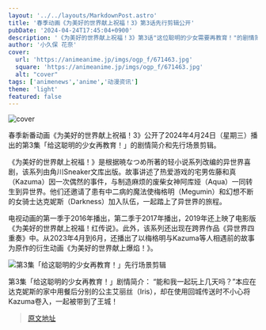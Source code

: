 ```yaml
---
layout: '../../layouts/MarkdownPost.astro'
title: '春季动画《为美好的世界献上祝福！3》第3话先行剪辑公开'
pubDate: '2024-04-24T17:45:04+0900'
description: '《为美好的世界献上祝福！3》第3话"这位聪明的少女需要再教育！"的剧情简介和先行场景剪辑已经公开。'
author: '小久保 花奈'
cover:
  url: 'https://animeanime.jp/imgs/ogp_f/671463.jpg'
  square: 'https://animeanime.jp/imgs/ogp_f/671463.jpg'
  alt: "cover"
tags: ['animenews','anime','动漫资讯']
theme: 'light'
featured: false
---
```

![cover](https://animeanime.jp/imgs/ogp_f/671463.jpg) 

春季新番动画《为美好的世界献上祝福！3》公开了2024年4月24日（星期三）播出的第3集「给这聪明的少女再教育！」的剧情简介和先行场景剪辑。

《为美好的世界献上祝福！》是根据暁なつめ所著的轻小说系列改编的异世界喜剧，该系列由角川Sneaker文库出版。故事讲述了热爱游戏的宅男佐藤和真（Kazuma）因一次偶然的事件，与制造麻烦的废柴女神阿库娅（Aqua）一同转生到异世界。他们还邀请了患有中二病的魔法使梅格明（Megumin）和幻想不断的女骑士达克妮斯（Darkness）加入队伍，一起踏上了异世界的旅程。

电视动画的第一季于2016年播出，第二季于2017年播出，2019年还上映了电影版《为美好的世界献上祝福！红传说》。此外，该系列还出现在跨界作品《异世界四重奏》中。从2023年4月到6月，还播出了以梅格明与Kazuma等人相遇前的故事为原作的衍生动画《为美好的世界献上爆焰！》。

![第3集「给这聪明的少女再教育！」先行场景剪辑](https://animeanime.jp/imgs/zoom/671466.jpg)

第3集「给这聪明的少女再教育！」剧情简介：
“能和我一起玩上几天吗？”本应在达克妮斯的家中用餐后分别的公主艾丽丝（Iris），却在使用回城传送时不小心将Kazuma卷入，一起被带到了王城！ 

>[原文地址](https://animeanime.jp/article/2024/04/24/84044.html)  